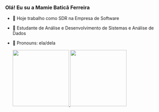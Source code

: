 ### Olá! Eu su a Mamie Baticã Ferreira

- 🔭 Hoje trabalho como SDR na Empresa de Software
- 🌱 Estudante de Análise e Desenvolvimento de Sistemas e Análise de Dados
- 🤔 Pronouns: ela/dela

  <div>
    <a href="https://github.com/Mamiebaticaferreira3108">
      <img height="180cm" src="https://github-readme-stats.vercel.app/api?username=Mamiebaticaferreira3108&show=reviews,discussions_started,discussions_answered,prs_merged,prs_merged_percentage"/>
      <img height="180cm" src="https://github-readme-stats.vercel.app/api?username=Mamiebaticaferreira3108&show_icons=true&theme=transparent"/>
  </div>
  
